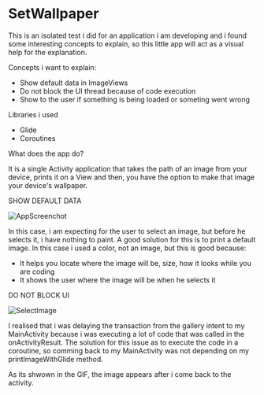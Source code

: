 # SetWallpaper

This is an isolated test i did for an application i am developing and i found some interesting concepts to explain, 
so this little app will act as a visual help for the explanation.

Concepts i want to explain: 

- Show default data in ImageViews
- Do not block the UI thread because of code execution
- Show to the user if something is being loaded or someting went wrong

Libraries i used

- Glide
- Coroutines 

What does the app do? 

It is a single Activity application that takes the path of an image from your device, prints it on a View
and then, you have the option to make that image your device's wallpaper.

SHOW DEFAULT DATA

![AppScreenchot](https://user-images.githubusercontent.com/54866393/98014150-8d53ac80-1dfb-11eb-8b84-5826ab6bcb83.png)

In this case, i am expecting for the user to select an image, but before he selects it, i have nothing to paint. A good
solution for this is to print a default image. In this case i used a color, not an image, but this is good because:

- It helps you locate where the image will be, size, how it looks while you are coding
- It shows the user where the image will be when he selects it


DO NOT BLOCK UI


![SelectImage](https://user-images.githubusercontent.com/54866393/98015360-fab40d00-1dfc-11eb-8c6e-b8c418971a88.gif)

I realised that i was delaying the transaction from the gallery intent to my MainActivity because i was
executing a lot of code that was called in the onActivityResult. The solution for this issue as to 
execute the code in a coroutine, so comming back to my MainActivity was not depending on my printImageWithGlide
method. 

As its shwown in the GIF, the image appears after i come back to the activity.





